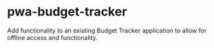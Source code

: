 # pwa-budget-tracker
Add functionality to an existing Budget Tracker application to allow for offline access and functionality.
